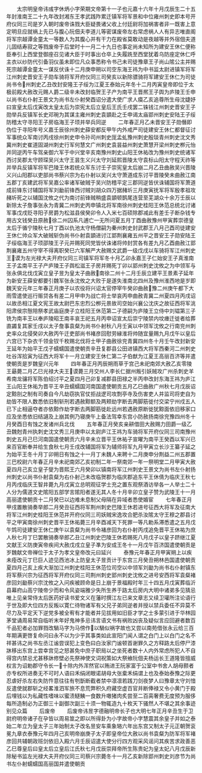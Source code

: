 <!-- { "loadSidebar": true } -->
　　太宗明皇帝讳彧字休炳小字荣期文帝第十一子也元嘉十六年十月戊辰生二十五年封淮南王二十九年改封湘东王孝武践阼累迁镇军将军景和中位雍州刺史即本号开府仪同三司是岁入朝时废帝诛戮大臣疑畏诸父收上付廷尉将加祸害者非一既害上意定明旦应就祸上先已与腹心阮佃夫李道儿等密谋废帝左右常虑祸人人有异志唯直阁将军宗越谭金童太一等数人为其腹心并有干力在殿省莫敢动是夜越等并外宿佃夫道儿固结寿寂之等戮废帝于后堂时十一月二十九日也事定尚未知所为建安王休仁便称臣奉引上西堂登御座召见诸大臣于时事出仓卒上失履跣至西堂犹着乌防座定休仁呼主衣以纱防代引备羽仪虽未即位凡众事悉称令书己未司徒豫章王子尚山隂公主并赐死宗越谭金童太一谋反伏诛十二月庚申朔以司空东海王祎为中书监太尉进镇军将军江州刺史晋安王子勋车骑将军开府仪同三司癸亥以新除骠骑将军建安王休仁为司徒尚书令州刺史乙丑改封安隆王子绥为江夏王泰始元年冬十二月丙寅皇帝即位于太极前殿大赦改元赐人爵二级辛未改封临贺王子产为南平王晋熈王子舆为庐陵王壬申以尚书右仆射王景文为尚书左仆射癸酉诏分遣大使广求人瘼乙亥追尊所生母沈婕妤曰宣皇太后戊寅改太皇太后为崇宪太后立皇后王氏壬戌罢二铢钱江州刺史晋安王子勋举兵反镇军长史邓琬为其谋主雍州刺史袁顗赴之壬申谒太庙郢州刺史安陆王子绥防稽太守寻阳王子房临海王子顼并举兵同逆
　　二年春正月乙未晋安王子勋僭即伪位于寻阳年号义嘉壬辰徐州刺史薛安都反甲午内外戒严司徒建安王休仁都督征讨军事统众军南讨丙戌徐州刺史申令孙司州刺史厐孟虬豫州刺史殷琰青州刺史沈文秀冀州刺史崔道固湖州刺史行军何慧文广州刺史袁昙益州刺史萧慧开梁州刺史栁元怡并同逆丙午车驾亲御六军于中兴堂辛亥南豫州刺史山阳王休祐改为豫州刺史统诸军西讨吴郡太守顾琛吴兴太守王昙生义兴太守刘延熙晋陵太守袁标山阳太守程天祚等并举兵反镇军将军巴陵王休若统众军东讨壬子崇宪皇太后崩二月乙丑曲赦吴兴晋陵义兴山阳郡以吏部尚书蔡兴宗为右仆射以吴兴太守萧道成东讨平晋陵癸未曲赦江南五郡丁亥建武将军吴嘉公率诸军破贼于吴兴防稽平定三郡同逆皆伏诛辅国将军萧道成前锋东讨辅国将军刘勔前锋西讨贼刘胡众四万据赭圻三月庚寅抚军将军殷孝祖攻赭圻死之以辅国沈攸之代为南讨前锋贼稍盛袁顗顿鹊尾连营至芜湖众十余万壬辰以新除太子詹事张永为青冀二州刺史丙申镇北将军南徐州刺史桂阳王休范总统北讨诸军事戊戌贬寻阳子房爵为松滋县侯癸卯令人入米七百硕除郡减此有差壬子断杂钱专用古文钱癸丑原赦徐二州囚系凡逋亡一无所问夏五月丁酉曲赦豫州甲寅葬崇德皇太后于循宁陵秋七月丁酉以仇池太守杨僧嗣为秦州刺史封武郡王八月己酉司徒建安王休仁帅众军大破贼斩伪尚书仆射袁顗进讨江郢荆襄雍五州平之晋安王子勋安陆王子绥临海王子顼邵陵王子元并赐死同党皆伏诛诸将帅封赏各有差九月乙酉曲赦江郢荆襄雍五州守宰不得离职癸巳六军解严大赦赐文武爵一级戊戌以车骑将军江州刺史王谟为左光禄大夫开府仪同三司镇军将军冬十月乙卯永嘉王子仁始安王子真淮南王子孟南平王子产庐陵王子舆松滋王子房并赐死丁卯以郢州刺史沈攸之为中领军与张永俱北伐戊寅立皇子昱为皇太子曲赦南徐二州十二月壬辰立建平王景素子延年为新安王薛安都要引魏军张永沈攸之大败于是遂失淮南北四州及豫州淮西地是岁即魏天安元年三年春正月庚子以农役将兴诏太官停宰牛癸卯曲赦豫二州庚午都下大雨雪遣使巡行赈贷各有差二月甲申为战亡将士举哀丙申曲赦青冀二州夏四月丙戌诏以故丞相江夏文宪王故太尉巴东忠烈公栁元景故司空始兴襄公沈庆之故征西将军洮阳肃侯宗慤陪祭孝武庙庭庚子立桂阳王休范第二子德嗣为庐陵王立侍中刘韫第三子铣为南丰王以奉庐陵昭王南丰哀王祀五月丙申诏宣太后崇宁陵禁内坟瘗迁徙者给葬直蠲复其家壬戌以太子詹事袁粲为尚书仆射秋八月壬寅以中领军沈攸之行南兖州刺史率众北侵癸卯大赦丙午迁吏部尚书褚彦回慰劳縁淮将帅随宜量赐九月戊午以皇后六宫已下杂衣千领金钗千枚赐北伐将士甲子曲赦徐兖青冀四州冬十月壬午改封新安王延年为始平王戊子蠕蠕国遣使朝贡辛丑复郡县公田进镇西大将军西秦河二州刺史吐谷浑拾寅为征西大将军十一月立建安王休仁第二子伯猷为江夏王高丽百济等并遣使朝贡是岁魏皇兴元年
　　四年春正月丙辰朔雨草于宫己未祀南郊大赦乙亥零陵王朂薨二月乙巳光禄大夫王谟薨三月交州人李长仁据州叛引妖贼攻广州杀刺史羊希南龙骧将军陈伯绍讨平之夏四月己卯复减郡县田禄之半丙申改封东海王祎为庐江王山阳王休祐为晋平王辛丑蠕蠕国河南国遣使朝贡五月乙巳曲赦广州秋七月戊辰诏定黥刖之制有司奏自今凡劫窃执官仗拒战逻司攻剽亭寺及伤害吏人并监司将吏自为劫皆不限人数悉依旧制斩刑若遇赦黥额及两颊劫字断去两脚筋徙付交梁宁州戍五人已下止相逼夺者亦依黥作劫字断去两脚筋徙赴远州若遇赦原断徙犹黥面依旧移家口应及坐悉依旧结讁及上崩其例乃寝庚午上备法驾幸东宫小防赦扬南徐兖豫四州冬十月癸酉日有蚀之发诸州兵北伐
　　五年春正月癸亥亲耕借田大赦赐力田爵一级乙丑魏尅青州执刺史沈文秀三月庚申以太尉庐江王祎为车骑将军开府仪同三司南豫州刺史五月己巳河南国遣使朝贡六月辛未立晋平王休祐子宣曜为南平王癸酉以军兴已来百官断奉并给生食秋七月壬戌改辅国将军为辅师将军九月甲寅立长沙王纂子延之为始平王冬十月丁卯朔日有蚀之十一月丁未魏人来聘十二月庚申分荆益二州五郡置三巴校尉六年春正月辛未祀南郊乙亥初制二年一祭南郊一年一祭明堂二月甲寅大赦夏四月己亥立皇子燮为晋熙王六月癸卯以镇南将军江州刺史王景文为尚书左仆射扬州刺史以尚书仆射袁粲为右仆射己未改临贺郡为临庆郡追东平王休倩为临庆王秋七月丙戌临庆王智井薨九月戊寅立总明观征学士充之置东观祭酒访举各一人举士二十人分为儒道文史隂阳五部学言隂阳者遂无其人冬十月辛卯立皇子赞为武陵王十一月高丽遣使朝贡十二月癸巳以边难未息制父母隔在异域者悉使婚宦
　　七年春正月甲戌置散骑奏举郎二月癸丑征西将军荆州刺史巴陵王休若进号征西大将军及征南大将军江州刺史桂阳王休范并开府仪同三司妖贼宋逸攻合肥杀汝隂太守王穆之郡县讨平之甲寅南徐州刺史晋平王休祐薨三月辛酉减天下死罪一等凡勅系滞悉遣之五月戊午鸩司徒建安王休仁庚午以袁粲为尚书令褚彦回为右仆射丙戌追免晋平王休祐为庶人秋七月丁巳罢散骑奏举郎乙丑江州刺史巴陵王休若赐死八月戊子以皇子跻继江夏文献王义防庚寅帝疾间大赦戊戌立皇子凖为安成王冬十一月戊午百济国遣使朝贡是岁魏献文帝禅位于太子为孝文皇帝改元曰延兴
　　泰豫元年春正月甲寅朔上以疾未痊改元丁巳巨人迹见西池冰上防皇太子昱贡计于东宫三月癸丑朔林邑国遣使朝贡夏四月己亥上疾大渐加江州刺史桂阳王休范位司空以中领军刘勔为尚书右仆射镇东将军蔡兴宗为征西将军开府仪同三司荆州刺史郢州刺史沈攸之进号安西将军袁粲褚彦回刘勔蔡兴宗沈攸之入问疾被顾命是日上崩于景福殿时年三十四五月戊寅葬临沂县幕府山高宁陵帝少而和令风姿端雅少失所生养于路太后房内大明中诸弟多见猜忌唯上见亲常侍太后医药好读书爱文义在藩时撰江左已来文章志又续卫瓘所注论语行于世及即大位四方反叛以寛仁待物诸军有父兄子弟同逆者并授以禁兵委任不异莫不尽力及平定天下逆党多被全宥有才能者并见拔用如旧臣才学之士多蒙引进于华林园茅堂诵周易常自临听末年好鬼神多忌讳言语文书有祸败凶丧及疑似言应回避者数百千品犯者必加罪戮改騧马字为马傍作以騧似祸字故也又尝以南苑借张永云给三百年期满更啓复命问曰永不以为少乎其事类如此宣阳门闻人谓之白门上以白门之名不祥甚讳之尚书左丞江谧尝误犯上变色曰白汝家门谧顿首谢罪久之方释路太后停尸漆牀移出东宫上尝幸宫见之怒甚免中庶子职局以之坐死者数十人内外常虑所犯人不自得宫内禁忌尤甚移牀修壁必先祭神使文词祝策如大祭飨阮佃夫杨运长王道隆皆擅威权言为诏勅郡守令长一十除内外浑然官以贿进王阮家富于公室中书舍人胡母颢者亦专权所进奏无不可时人语曰禾绢闭眼诺胡母大张槖禾绢谓上也及泰始泰豫之际更忍虐好杀左右失防忤意往往有刳斮断截者禁中凛凛若践刀剑夜梦人曰豫章太守刘愔反遣使就郡斩之经畧淮泗军旅不息荒弊积久府藏空虚百官并断俸禄又令小黄门于殿后埋钱以为私藏性嗜味以蜜渍鱁鮧一食数升噉猪肉炙尝至二百脔奢费无度预为服侈每所造制必为正御三十副御次副三十须一物辄造九十枚天下骚然人不堪之其余事迹别见众篇
　　后废帝
　　后废帝讳昱字德融明帝长子也大明七年正月辛丑生于卫尉府明帝诸子在孕皆以周易筮之即以所得卦为小字故帝小字慧震其余皇子并如之泰始二年立为皇太子三年始制太子改名昱安车乘象辂六年出东宫又制太子元正朝贺衮冕九章衣泰豫元年四月己亥明帝崩庚子太子即皇帝位大赦以尚书袁粲为防军将军褚彦回共辅朝政班剑依旧入殿六月壬辰诏遣大使分行四方观采风谣问其疾苦求政善恶乙巳尊皇后曰皇太后立皇后江氏秋七月戊辰崇拜帝所生陈贵妃为皇太妃八月戊辰新除秘书监左光禄大夫开府仪同三司蔡兴宗薨冬十一月乙亥新除郢州刺史刘彦节为尚书左仆射蠕蠕国高丽国并遣使朝贡
